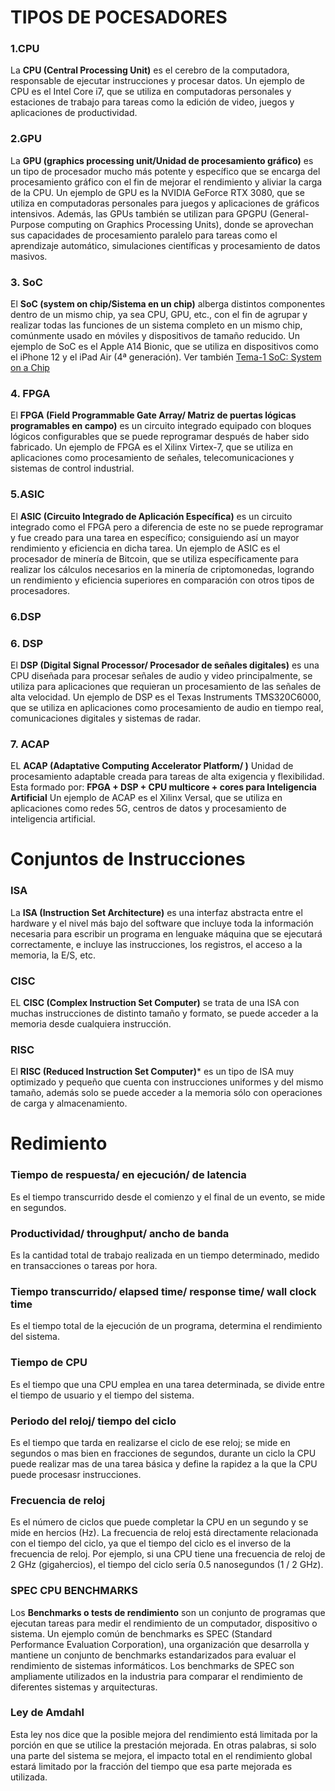 # TIPOS DE POCESADORES

### 1.CPU
La **CPU (Central Processing Unit)** es el cerebro de la computadora, responsable de ejecutar instrucciones y procesar datos. Un ejemplo de CPU es el Intel Core i7, que se utiliza en computadoras personales y estaciones de trabajo para tareas como la edición de video, juegos y aplicaciones de productividad.

### 2.GPU
La **GPU (graphics processing unit/Unidad de procesamiento gráfico)** es un tipo de procesador mucho más potente y específico que se encarga del procesamiento gráfico con el fin de mejorar el rendimiento y aliviar la carga de la CPU. Un ejemplo de GPU es la NVIDIA GeForce RTX 3080, que se utiliza en computadoras personales para juegos y aplicaciones de gráficos intensivos. Además, las GPUs también se utilizan para GPGPU (General-Purpose computing on Graphics Processing Units), donde se aprovechan sus capacidades de procesamiento paralelo para tareas como el aprendizaje automático, simulaciones científicas y procesamiento de datos masivos.

### 3. SoC
El **SoC (system on chip/Sistema en un chip)** alberga distintos componentes dentro de un mismo chip, ya sea CPU, GPU, etc., con el fin de agrupar y realizar todas las funciones de un sistema completo en un mismo chip, comúnmente usado en móviles y dispositivos de tamaño reducido. Un ejemplo de SoC es el Apple A14 Bionic, que se utiliza en dispositivos como el iPhone 12 y el iPad Air (4ª generación). Ver también [Tema-1 SoC: System on a Chip](Tema-1-Introducción-a-los-computadores)

### 4. FPGA
El **FPGA (Field Programmable Gate Array/ Matriz de puertas lógicas programables en campo)** es un circuito integrado equipado con bloques lógicos configurables que se puede reprogramar después de haber sido fabricado. Un ejemplo de FPGA es el Xilinx Virtex-7, que se utiliza en aplicaciones como procesamiento de señales, telecomunicaciones y sistemas de control industrial.

### 5.ASIC
El **ASIC (Circuito Integrado de Aplicación Específica)** es un circuito integrado como el FPGA pero a diferencia de este no se puede reprogramar y fue creado para una tarea en específico; consiguiendo así un mayor rendimiento y eficiencia en dicha tarea. Un ejemplo de ASIC es el procesador de minería de Bitcoin, que se utiliza específicamente para realizar los cálculos necesarios en la minería de criptomonedas, logrando un rendimiento y eficiencia superiores en comparación con otros tipos de procesadores.

### 6.DSP
### 6. DSP
El **DSP (Digital Signal Processor/ Procesador de señales digitales)** es una CPU diseñada para procesar señales de audio y video principalmente, se utiliza para aplicaciones que requieran un procesamiento de las señales de alta velocidad. Un ejemplo de DSP es el Texas Instruments TMS320C6000, que se utiliza en aplicaciones como procesamiento de audio en tiempo real, comunicaciones digitales y sistemas de radar.

### 7. ACAP
EL **ACAP (Adaptative Computing Accelerator Platform/ )** Unidad de procesamiento adaptable creada para tareas de alta exigencia y flexibilidad. Esta formado por: __FPGA + DSP + CPU multicore + cores para Inteligencia Artificial__
 Un ejemplo de ACAP es el Xilinx Versal, que se utiliza en aplicaciones como redes 5G, centros de datos y procesamiento de inteligencia artificial.

# Conjuntos de Instrucciones

### ISA
La **ISA (Instruction Set Architecture)** es una interfaz abstracta entre el hardware y el nivel más bajo del software que incluye toda la información necesaria para escribir un programa en lenguake máquina que se ejecutará correctamente, e incluye las instrucciones, los registros, el acceso a la memoria, la E/S, etc.

### CISC
EL **CISC (Complex Instruction Set Computer)** se trata de una ISA con muchas instrucciones de distinto tamaño y formato, se puede acceder a la memoria desde cualquiera instrucción.

### RISC
El **RISC (Reduced Instruction Set Computer)*** es un tipo de ISA muy optimizado y pequeño que cuenta con instrucciones uniformes y del mismo tamaño, además solo se puede acceder a la memoria sólo con operaciones de carga y almacenamiento.

# Redimiento

### Tiempo de respuesta/ en ejecución/ de latencia
Es el tiempo transcurrido desde el comienzo y el final de un evento, se mide en segundos.

### Productividad/ throughput/ ancho de banda
Es la cantidad total de trabajo realizada en un tiempo determinado, medido en transacciones o tareas por hora.

### Tiempo transcurrido/ elapsed time/ response time/ wall clock time
Es el tiempo total de la ejecución de un programa, determina el rendimiento del sistema.

### Tiempo de CPU
Es el tiempo que una CPU emplea en una tarea determinada, se divide entre el tiempo de usuario y el tiempo del sistema.

### Periodo del reloj/ tiempo del ciclo
Es el tiempo que tarda en realizarse el ciclo de ese reloj; se mide en segundos o mas bien en fracciones de segundos, durante un ciclo la CPU puede realizar mas de una tarea básica y define la rapidez a la que la CPU puede procesasr instrucciones.

### Frecuencia de reloj
Es el número de ciclos que puede completar la CPU en un segundo y se mide en hercios (Hz). La frecuencia de reloj está directamente relacionada con el tiempo del ciclo, ya que el tiempo del ciclo es el inverso de la frecuencia de reloj. Por ejemplo, si una CPU tiene una frecuencia de reloj de 2 GHz (gigahercios), el tiempo del ciclo sería 0.5 nanosegundos (1 / 2 GHz).

### SPEC CPU BENCHMARKS
Los **Benchmarks o tests de rendimiento** son un conjunto de programas que ejecutan tareas para medir el rendimiento de un computador, dispositivo o sistema. Un ejemplo común de benchmarks es SPEC (Standard Performance Evaluation Corporation), una organización que desarrolla y mantiene un conjunto de benchmarks estandarizados para evaluar el rendimiento de sistemas informáticos. Los benchmarks de SPEC son ampliamente utilizados en la industria para comparar el rendimiento de diferentes sistemas y arquitecturas.

### Ley de Amdahl
Esta ley nos dice que la posible mejora del rendimiento está limitada por la porción en que se utilice la prestación mejorada. En otras palabras, si solo una parte del sistema se mejora, el impacto total en el rendimiento global estará limitado por la fracción del tiempo que esa parte mejorada es utilizada.
